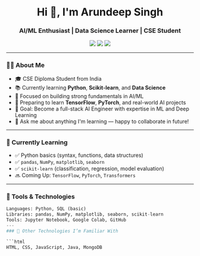 <h1 align="center">Hi 👋, I'm Arundeep Singh</h1>
<h3 align="center">AI/ML Enthusiast | Data Science Learner | CSE Student</h3>

<p align="center">
  <img src="https://img.shields.io/badge/Python-3.10-blue?logo=python" />
  <img src="https://img.shields.io/badge/AI/ML-Student-success" />
  <img src="https://img.shields.io/badge/Tools-Jupyter%20|%20Colab-lightgrey" />
</p>

---

### 👨‍💻 About Me

- 🎓 CSE Diploma Student from India
- 📚 Currently learning **Python**, **Scikit-learn**, and **Data Science**
- 🤖 Focused on building strong fundamentals in AI/ML
- 🌱 Preparing to learn **TensorFlow**, **PyTorch**, and real-world AI projects
- 🎯 Goal: Become a full-stack AI Engineer with expertise in ML and Deep Learning
- 💬 Ask me about anything I'm learning — happy to collaborate in future!

---

### 📌 Currently Learning

- ✅ Python basics (syntax, functions, data structures)
- ✅ `pandas`, `NumPy`, `matplotlib`, `seaborn`
- ✅ `scikit-learn` (classification, regression, model evaluation)
- 🔜 Coming Up: `TensorFlow`, `PyTorch`, `Transformers`

---

### 🧰 Tools & Technologies

```python
Languages: Python, SQL (basic)  
Libraries: pandas, NumPy, matplotlib, seaborn, scikit-learn  
Tools: Jupyter Notebook, Google Colab, GitHub  
---
### 🧠 Other Technologies I’m Familiar With

```html
HTML, CSS, JavaScript, Java, MongoDB
